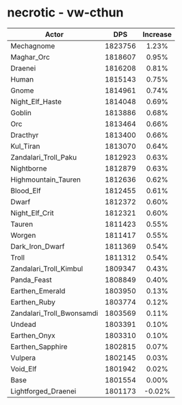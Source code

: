 # necrotic - vw-cthun
| Actor | DPS | Increase |
|---|:---:|:---:|
|Mechagnome|1823756|1.23%|
|Maghar_Orc|1818607|0.95%|
|Draenei|1816208|0.81%|
|Human|1815143|0.75%|
|Gnome|1814961|0.74%|
|Night_Elf_Haste|1814048|0.69%|
|Goblin|1813886|0.68%|
|Orc|1813464|0.66%|
|Dracthyr|1813400|0.66%|
|Kul_Tiran|1813070|0.64%|
|Zandalari_Troll_Paku|1812923|0.63%|
|Nightborne|1812879|0.63%|
|Highmountain_Tauren|1812636|0.62%|
|Blood_Elf|1812455|0.61%|
|Dwarf|1812372|0.60%|
|Night_Elf_Crit|1812321|0.60%|
|Tauren|1811423|0.55%|
|Worgen|1811417|0.55%|
|Dark_Iron_Dwarf|1811369|0.54%|
|Troll|1811312|0.54%|
|Zandalari_Troll_Kimbul|1809347|0.43%|
|Panda_Feast|1808849|0.40%|
|Earthen_Emerald|1803950|0.13%|
|Earthen_Ruby|1803774|0.12%|
|Zandalari_Troll_Bwonsamdi|1803569|0.11%|
|Undead|1803391|0.10%|
|Earthen_Onyx|1803310|0.10%|
|Earthen_Sapphire|1802815|0.07%|
|Vulpera|1802145|0.03%|
|Void_Elf|1801942|0.02%|
|Base|1801554|0.00%|
|Lightforged_Draenei|1801173|-0.02%|
